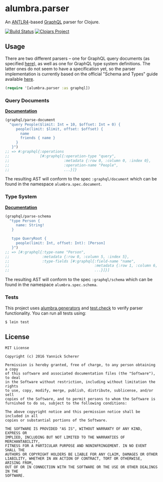 # alumbra.parser

An [ANTLR4][antlr]-based [GraphQL][ql] parser for Clojure.

[![Build Status](https://travis-ci.org/alumbra/alumbra.parser.svg?branch=master)](https://travis-ci.org/alumbra/alumbra.parser)
[![Clojars Project](https://img.shields.io/clojars/v/alumbra/parser.svg)](https://clojars.org/alumbra/parser)

[antlr]: http://www.antlr.org/
[ql]: http://graphql.org/

## Usage

There are two different parsers – one for GraphQL query documents (as specified
[here][query-spec]), as well as one for GraphQL type system definitions. The
latter ones do not seem to have a specification yet, so the parser
implementation is currently based on the official "Schema and Types" guide
available [here][schema-guide].

```clojure
(require '[alumbra.parser :as graphql])
```

[query-spec]: https://facebook.github.io/graphql/#sec-Appendix-Grammar-Summary
[schema-guide]: http://graphql.org/learn/schema/

### Query Documents

__[Documentation](https://alumbra.github.io/alumbra.parser/alumbra.parser.html#var-parse-document)__

```clojure
(graphql/parse-document
  "query People($limit: Int = 10, $offset: Int = 0) {
     people(limit: $limit, offset: $offset) {
       name
       friends { name }
     }
   }")
;; => #:graphql{:operations
;;              [#:graphql{:operation-type "query",
;;                         :metadata {:row 0, :column 0, :index 0},
;;                         :operation-name "People",
;;                         ...}]}
```

The resulting AST will conform to the spec `:graphql/document` which can be
found in the namespace `alumbra.spec.document`.

### Type System

__[Documentation](https://alumbra.github.io/alumbra.parser/alumbra.parser.html#var-parse-schema)__

```clojure
(graphql/parse-schema
  "type Person {
     name: String!
   }

   type QueryRoot {
     people(limit: Int, offset: Int): [Person]
   }")
;; => [#:graphql{:type-name "Person",
;;               :metadata {:row 0, :column 5, :index 5},
;;               :type-fields [#:graphql{:field-name "name",
;;                                       :metadata {:row 1, :column 6, :index 20},
;;                                       ...}]}]
```

The resulting AST will conform to the spec `:graphql/schema` which can be
found in the namespace `alumbra.spec.schema`.

### Tests

This project uses [alumbra.generators][gens] and [test.check][tc] to verify
parser functionality. You can run all tests using:

```
$ lein test
```

[gens]: https://github.com/alumbra/alumbra.generators
[tc]: https://github.com/clojure/test.check

## License

```
MIT License

Copyright (c) 2016 Yannick Scherer

Permission is hereby granted, free of charge, to any person obtaining a copy
of this software and associated documentation files (the "Software"), to deal
in the Software without restriction, including without limitation the rights
to use, copy, modify, merge, publish, distribute, sublicense, and/or sell
copies of the Software, and to permit persons to whom the Software is
furnished to do so, subject to the following conditions:

The above copyright notice and this permission notice shall be included in all
copies or substantial portions of the Software.

THE SOFTWARE IS PROVIDED "AS IS", WITHOUT WARRANTY OF ANY KIND, EXPRESS OR
IMPLIED, INCLUDING BUT NOT LIMITED TO THE WARRANTIES OF MERCHANTABILITY,
FITNESS FOR A PARTICULAR PURPOSE AND NONINFRINGEMENT. IN NO EVENT SHALL THE
AUTHORS OR COPYRIGHT HOLDERS BE LIABLE FOR ANY CLAIM, DAMAGES OR OTHER
LIABILITY, WHETHER IN AN ACTION OF CONTRACT, TORT OR OTHERWISE, ARISING FROM,
OUT OF OR IN CONNECTION WITH THE SOFTWARE OR THE USE OR OTHER DEALINGS IN THE
SOFTWARE.
```
